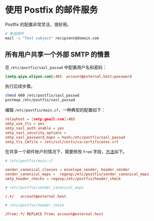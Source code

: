 # 使用 Postfix 的邮件服务

Postfix 的配置非常灵活，很好用。

``` sh
# 发送邮件
mail -s "Test subject" recipient@domain.com
```

## 所有用户共享一个外部 SMTP 的情景

在 `/etc/postfix/sasl_passwd` 中配置用户名和密码：

``` conf
[smtp.qiye.aliyun.com]:465  account@external.host:password
```

执行后续步骤。

``` sh
chmod 600 /etc/postfix/sasl_passwd
postmap /etc/postfix/sasl_passwd
```

编辑 `/etc/postfix/main.cf`，一种典型的配置如下：

``` conf
relayhost = [smtp.gmail.com]:465
smtp_use_tls = yes
smtp_sasl_auth_enable = yes
smtp_sasl_security_options =
smtp_sasl_password_maps = hash:/etc/postfix/sasl_passwd
smtp_tls_CAfile = /etc/ssl/certs/ca-certificates.crt
```

在共享一个邮件账户的情况下，需要修改 `From` 字段，[方法](https://serverfault.com/questions/147921/forcing-the-from-address-when-postfix-relays-over-smtp)如下。

``` conf
# /etc/postfix/main.cf

sender_canonical_classes = envelope_sender, header_sender
sender_canonical_maps =  regexp:/etc/postfix/sender_canonical_maps
smtp_header_checks = regexp:/etc/postfix/header_check
```

``` conf
# /etc/postfix/sender_canonical_maps

/.+/   account@external.host
```

``` conf
# /etc/postfix/header_check

/From:.*/ REPLACE From: account@external.host
```
